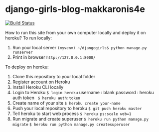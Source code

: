 # django-girls-blog-makkaronis4e
[![Build Status](https://travis-ci.org/kpi-web-guild/django-girls-blog-makkaronis4e.svg?branch=master)](https://travis-ci.org/kpi-web-guild/django-girls-blog-makkaronis4e)

How to run this site from your own computer locally and deploy it on heroku?
To run locally:
1. Run your local server
```(myvenv) ~/djangogirls$ python manage.py runserver```
2. Print in browser
```http://127.0.0.1:8000/```


To deploy on heroku:
1. Clone this repository to your local folder
2. Register account on Heroku
3. Install Heroku CLI locally
4. Login to Heroku
```$ login heroku```
username : blank
password : heroku auth token
``` $ heroku auth:token```
5. Create name of your site
```$ heroku create your-name```
6. Push your local repository to heroku
```$ git push heroku master```
7. Tell heroku to start web process
```$ heroku ps:scale web=1```
8. Run migrate and create superuser
```$ heroku run python manage.py migrate```
```$ heroku run python manage.py createsuperuser```

